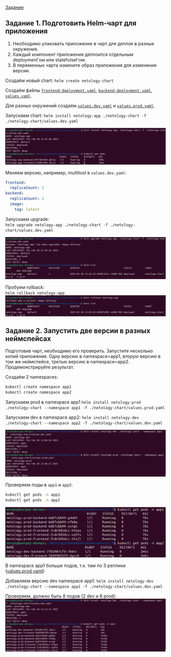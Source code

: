 [Задание](https://github.com/netology-code/kuber-homeworks/blob/main/2.5/2.5.md)

## Задание 1. Подготовить Helm-чарт для приложения
1. Необходимо упаковать приложение в чарт для деплоя в разные окружения.
2. Каждый компонент приложения деплоится отдельным deployment’ом или statefulset’ом.
3. В переменных чарта измените образ приложения для изменения версии.

Создаём новый chart:
`helm create netology-chart`

Создаём файлы [`frontend-deployment.yaml`](netology-chart//templates/frontend-deployment.yaml), [`backend-deployment.yaml`](netology-chart/templates/backend-deployment.yaml), [`values.yaml`](netology-chart/values.yaml).

Для разных окружений создаём [`values.dev.yaml`](netology-chart/values.dev.yaml) и [`values.prod.yaml`](netology-chart/values.prod.yaml).


Запускаем chart:
`helm install netology-app ./netology-chart -f ./netology-chart/values.dev.yaml`

![helm install](images/image01.png)

Меняем версию, например, multitool в `values.dev.yaml`:
```yaml
frontend:
  replicaCount: 1
backend:
  replicaCount: 1
  image:
    tag: latest
```

Запускаем upgrade:  
`helm upgrade netology-app ./netology-chart -f ./netology-chart/values.dev.yaml`

![helm upgrade](images/image02.png)

Пробуем rollback:  
`helm rollback netology-app`  
![helm rollback](images/image03.png)

## Задание 2. Запустить две версии в разных неймспейсах
Подготовив чарт, необходимо его проверить. Запуститe несколько копий приложения.
Одну версию в namespace=app1, вторую версию в том же неймспейсе, третью версию в namespace=app2.
Продемонстрируйте результат.

Создаём 2 namespaces:
```bash
kubectl create namespace app1
kubectl create namespace app2
```

Запускаем prod в namespace app1
`helm install netology-prod ./netology-chart --namespace app1 -f ./netology-chart/values.prod.yaml`

Запускаем dev в namespace app2:
`helm install netology-dev ./netology-chart --namespace app2 -f ./netology-chart/values.dev.yaml`

![dev, prod](images/image04.png)

Проверяем поды в `app1` и `app2`:
```bash
kubectl get pods -n app1
kubectl get pods -n app2
```
![get pods](images/image05.png)

В namespace app1 больше подов, т.к. там по 3 реплики ([values.prod.yaml](netology-chart/values.prod.yaml))

Добавляем версию dev namespace app1:
`helm install netology-dev ./netology-chart --namespace app1 -f ./netology-chart/values.dev.yaml`

Проверяем, должно быть 8 подов (2 dev и 6 prod):
![get pods app1](images/image06.png)
